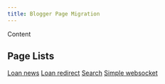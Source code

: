 ```yaml
---
title: Blogger Page Migration
---
```


<link rel="stylesheet" href="https://raw.githack.com/dimaslanjaka/Web-Manajemen/master/css/bootstrap-4.5-wrapper.css" />
<div id="bootstrap-wrapper">
  <div class="container">
    <div><ins class="adsbygoogle" style="display: block; text-align: center" data-ad-layout="in-article" data-ad-format="fluid" data-ad-client="ca-pub-1165447249910969" data-ad-slot="8418182273"></ins></div>
    <div class="row m-2">
      <div class="col-md-4">
        <!-- Auto Square -->
        <ins class="adsbygoogle" style="display: block" data-ad-client="ca-pub-1165447249910969" data-ad-slot="3325057139" data-ad-format="auto" data-full-width-responsive="true"></ins>
      </div>
    </div>
    <div class="col-md-4" id="p-content">Content</div>
    <div class="col-md-4">
      <!-- Git-Page Square -->
      <ins class="adsbygoogle" style="display: block" data-ad-client="ca-pub-1165447249910969" data-ad-slot="2485594086" data-ad-format="auto" data-full-width-responsive="true"></ins>
    </div>
  </div>
  <div><ins class="adsbygoogle" style="display: block; text-align: center" data-ad-layout="in-article" data-ad-format="fluid" data-ad-client="ca-pub-1165447249910969" data-ad-slot="7823254087"></ins></div>
</div>

## Page Lists
[Loan news](a.html)
[Loan redirect](redirect.html)
[Search](search.html)
[Simple websocket](simple-websocket.html)

<script>
  (adsbygoogle = window.adsbygoogle || []).push({});
  (adsbygoogle = window.adsbygoogle || []).push({});
  (adsbygoogle = window.adsbygoogle || []).push({});
  (adsbygoogle = window.adsbygoogle || []).push({});
</script>
